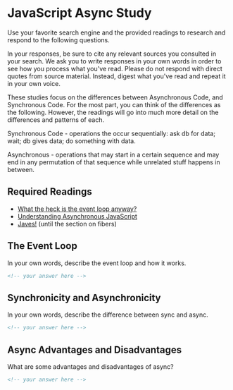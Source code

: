 # JavaScript Async Study

Use your favorite search engine and the provided readings to research and
respond to the following questions.

In your responses, be sure to cite any relevant sources you consulted in your
search. We ask you to write responses in your own words in order to see how you
process what you've read. Please do not respond with direct quotes from source
material. Instead, digest what you've read and repeat it in your own voice.

These studies focus on the differences between Asynchronous Code, and
Synchronous Code. For the most part, you can think of the differences as the
following. However, the readings will go into much more detail on the
differences and patterns of each.

Synchronous Code - operations the occur sequentially: ask db for data; wait; db
gives data; do something with data.

Asynchronous - operations that may start in a certain sequence and may end in
any permutation of that sequence while unrelated stuff happens in between.

## Required Readings

- [What the heck is the event loop anyway?](https://www.youtube.com/watch?v=8aGhZQkoFbQ)
- [Understanding Asynchronous JavaScript](https://www.youtube.com/watch?v=vMfg0xGjcOI)
- [Javes!](https://www.discovermeteor.com/blog/understanding-sync-async-javascript-node/)
  (until the section on fibers)

## The Event Loop

In your own words, describe the event loop and how it works.

```md
<!-- your answer here -->
```

## Synchronicity and Asynchronicity

In your own words, describe the difference between sync and async.

```md
<!-- your answer here -->
```

## Async Advantages and Disadvantages

What are some advantages and disadvantages of async?

```md
<!-- your answer here -->
```
